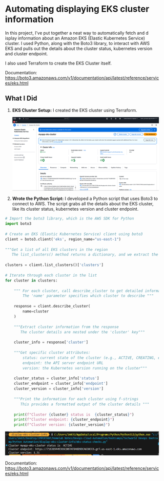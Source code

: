 #  Automating displaying EKS cluster information

In this project, I've put together a neat way to automatically fetch and d
isplay information about an Amazon EKS (Elastic Kubernetes Service) cluster. 
I used Python, along with the Boto3 library, to interact with AWS EKS and pulls out the details 
about the cluster status, kubernetes version and cluster endpoint. 

I also used Terraform to create the EKS Cluster itself.

Documentation: https://boto3.amazonaws.com/v1/documentation/api/latest/reference/services/eks.html
## What I Did

1.  **EKS Cluster Setup:** I created the EKS cluster using Terraform.

    ![eks](https://github.com/Princeton45/python-eks-monitor/blob/main/images/eks.png)

2.  **Wrote the Python Script:** I developed a Python script that uses Boto3 to connect to AWS. The script grabs all the  details about the EKS cluster, 
like its cluster status, kubernetes version and cluster endpoint.

```python
# Import the boto3 library, which is the AWS SDK for Python
import boto3

# Create an EKS (Elastic Kubernetes Service) client using boto3
client = boto3.client('eks', region_name="us-east-1")

"""Get a list of all EKS clusters in the region
   The list_clusters() method returns a dictionary, and we extract the 'clusters' key """
   
clusters = client.list_clusters()['clusters']

# Iterate through each cluster in the list
for cluster in clusters:
    
    """ For each cluster, call describe_cluster to get detailed information
        The 'name' parameter specifies which cluster to describe """
        
    response = client.describe_cluster(
        name=cluster
    )
    
    """Extract cluster information from the response
       The cluster details are nested under the 'cluster' key"""
       
    cluster_info = response['cluster']
    
    """Get specific cluster attributes:
        status: current state of the cluster (e.g., ACTIVE, CREATING, etc.)
        endpoint: the API server endpoint URL
        version: the Kubernetes version running on the cluster"""
        
    cluster_status = cluster_info['status']
    cluster_endpoint = cluster_info['endpoint']
    cluster_version = cluster_info['version']

    """Print the information for each cluster using f-strings
       This provides a formatted output of the cluster details """
       
    print(f"Cluster {cluster} status is  {cluster_status}")
    print(f"Cluster endpoint: {cluster_endpoint}")
    print(f"Cluster version: {cluster_version}")
```

![output](https://github.com/Princeton45/python-eks-monitor/blob/main/images/output.png)

Documentation: https://boto3.amazonaws.com/v1/documentation/api/latest/reference/services/eks.html